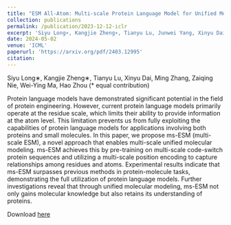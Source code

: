 ```yaml
---
title: "ESM All-Atom: Multi-scale Protein Language Model for Unified Molecular Modeling"
collection: publications
permalink: /publication/2023-12-12-iclr
excerpt: 'Siyu Long∗, Kangjie Zheng∗, Tianyu Lu, Junwei Yang, Xinyu Dai, Ming Zhang, Zaiqing Nie, Wei-Ying Ma, Hao Zhou (* equal contribution)'
date: 2024-05-02
venue: 'ICML'
paperurl: 'https://arxiv.org/pdf/2403.12995'
citation: 
---
```

Siyu Long∗, Kangjie Zheng∗, Tianyu Lu, Xinyu Dai, Ming Zhang, Zaiqing Nie, Wei-Ying Ma, Hao Zhou (* equal contribution)

Protein language models have demonstrated significant potential in the field of protein engineering. However, current protein language models primarily operate at the residue scale, which limits their ability to provide information at the atom level. This limitation prevents us from fully exploiting the capabilities of protein language models for applications involving both proteins and small molecules. In this paper, we propose ms-ESM (multi-scale ESM), a novel approach that enables multi-scale unified molecular modeling. ms-ESM achieves this by pre-training on multi-scale code-switch protein sequences and utilizing a multi-scale position encoding to capture relationships among residues and atoms. Experimental results indicate that ms-ESM surpasses previous methods in protein-molecule tasks, demonstrating the full utilization of protein language models. Further investigations reveal that through unified molecular modeling, ms-ESM not only gains molecular knowledge but also retains its understanding of proteins.

Download [here](https://arxiv.org/pdf/2403.12995)
